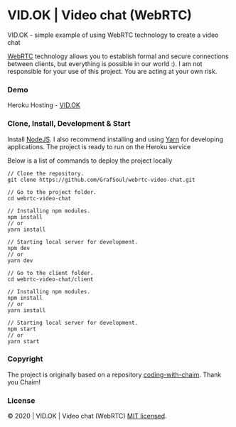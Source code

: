 # VID.OK | Video chat (WebRTC)

VID.OK - simple example of using WebRTC technology to create a video chat

[WebRTC] technology allows you to establish formal and secure connections between clients,
but everything is possible in our world :). I am not responsible for your use of this project.
You are acting at your own risk.

### Demo

Heroku Hosting - [VID.OK]

### Clone, Install, Development & Start

Install [NodeJS]. I also recommend installing and using [Yarn] for developing applications.
The project is ready to run on the Heroku service

Below is a list of commands to deploy the project locally

```
// Clone the repository.
git clone https://github.com/GrafSoul/webrtc-video-chat.git

// Go to the project folder.
cd webrtc-video-chat

// Installing npm modules.
npm install
// or
yarn install

// Starting local server for development.
npm dev
// or
yarn dev

// Go to the client folder.
cd webrtc-video-chat/client

// Installing npm modules.
npm install
// or
yarn install

// Starting local server for development.
npm start
// or
yarn start

```

### Copyright

The project is originally based on a repository [coding-with-chaim]. Thank you Chaim!

### License

© 2020 | VID.OK | Video chat (WebRTC) [MIT licensed].

[nodejs]: https://nodejs.org/
[vid.ok]: https://vidok.herokuapp.com/
[yarn]: https://yarnpkg.com/
[mit licensed]: https://github.com/GrafSoul/webrtc-video-chat.git/blob/master/LICENSE
[heroku]: https://www.heroku.com/
[webrtc]: https://webrtc.github.io/samples/
[coding-with-chaim]: https://github.com/coding-with-chaim/react-video-chat
